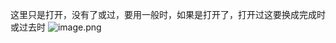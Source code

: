 这里只是打开，没有了或过，要用一般时，如果是打开了，打开过这要换成完成时或过去时
![image.png](https://upload-images.jianshu.io/upload_images/6000429-de10c99aa08275c3.png?imageMogr2/auto-orient/strip%7CimageView2/2/w/1240)
